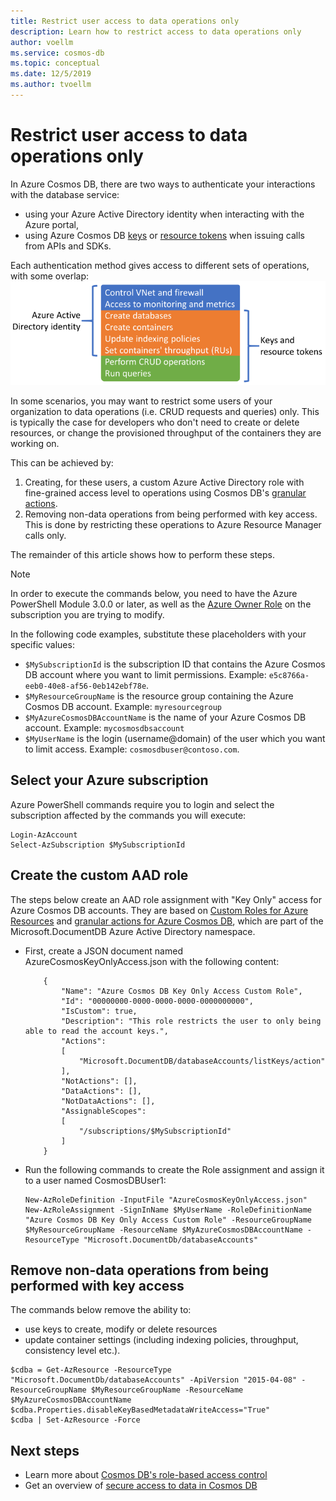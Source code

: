 ```yaml
---
title: Restrict user access to data operations only
description: Learn how to restrict access to data operations only
author: voellm
ms.service: cosmos-db
ms.topic: conceptual
ms.date: 12/5/2019
ms.author: tvoellm
---
```


# Restrict user access to data operations only

In Azure Cosmos DB, there are two ways to authenticate your interactions with the database service:
- using your Azure Active Directory identity when interacting with the Azure portal,
- using Azure Cosmos DB [keys](secure-access-to-data.md#master-keys) or [resource tokens](secure-access-to-data.md#resource-tokens) when issuing calls from APIs and SDKs.

Each authentication method gives access to different sets of operations, with some overlap:
![Split of operations per authentication type](./media/how-to-restrict-user-data/operations.png)

In some scenarios, you may want to restrict some users of your organization to data operations (i.e. CRUD requests and queries) only. This is typically the case for developers who don't need to create or delete resources, or change the provisioned throughput of the containers they are working on.

This can be achieved by:
1. Creating, for these users, a custom Azure Active Directory role with fine-grained access level to operations using Cosmos DB's [granular actions](../role-based-access-control/resource-provider-operations.md#microsoftdocumentdb).
1. Removing non-data operations from being performed with key access. This is done by restricting these operations to Azure Resource Manager calls only.

The remainder of this article shows how to perform these steps.

> [!NOTE]
> In order to execute the commands below, you need to have the Azure PowerShell Module 3.0.0 or later, as well as the [Azure Owner Role](../role-based-access-control/built-in-roles.md#owner) on the subscription you are trying to modify.

In the following code examples, substitute these placeholders with your specific values:
- `$MySubscriptionId` is the subscription ID that contains the Azure Cosmos DB account where you want to limit permissions. Example: `e5c8766a-eeb0-40e8-af56-0eb142ebf78e`.
- `$MyResourceGroupName` is the resource group containing the Azure Cosmos DB account. Example: `myresourcegroup`
- `$MyAzureCosmosDBAccountName` is the name of your Azure Cosmos DB account. Example: `mycosmosdbsaccount`
- `$MyUserName` is the login (username@domain) of the user which you want to limit access. Example: `cosmosdbuser@contoso.com`.

## Select your Azure subscription

Azure PowerShell commands require you to login and select the subscription affected by the commands you will execute:

```azurepowershell
Login-AzAccount
Select-AzSubscription $MySubscriptionId
```

## Create the custom AAD role

The steps below create an AAD role assignment with "Key Only" access for Azure Cosmos DB accounts. They are based on [Custom Roles for Azure Resources](../role-based-access-control/custom-roles.md) and [granular actions for Azure Cosmos DB](../role-based-access-control/resource-provider-operations.md#microsoftdocumentdb), which are part of the Microsoft.DocumentDB Azure Active Directory namespace.

- First, create a JSON document named AzureCosmosKeyOnlyAccess.json with the following content:

    ```
        {
            "Name": "Azure Cosmos DB Key Only Access Custom Role",
            "Id": "00000000-0000-0000-0000-0000000000",
            "IsCustom": true,
            "Description": "This role restricts the user to only being able to read the account keys.",
            "Actions":
            [
                "Microsoft.DocumentDB/databaseAccounts/listKeys/action"
            ],
            "NotActions": [],
            "DataActions": [],
            "NotDataActions": [],
            "AssignableScopes":
            [
                "/subscriptions/$MySubscriptionId"
            ]
        }
    ```

- Run the following commands to create the Role assignment and assign it to a user named CosmosDBUser1:

    ```azurepowershell
    New-AzRoleDefinition -InputFile "AzureCosmosKeyOnlyAccess.json"
    New-AzRoleAssignment -SignInName $MyUserName -RoleDefinitionName "Azure Cosmos DB Key Only Access Custom Role" -ResourceGroupName $MyResourceGroupName -ResourceName $MyAzureCosmosDBAccountName -ResourceType "Microsoft.DocumentDb/databaseAccounts"
    ```

## Remove non-data operations from being performed with key access

The commands below remove the ability to:
- use keys to create, modify or delete resources
- update container settings (including indexing policies, throughput, consistency level etc.).

```azurepowershell
$cdba = Get-AzResource -ResourceType "Microsoft.DocumentDb/databaseAccounts" -ApiVersion "2015-04-08" -ResourceGroupName $MyResourceGroupName -ResourceName $MyAzureCosmosDBAccountName
$cdba.Properties.disableKeyBasedMetadataWriteAccess="True"
$cdba | Set-AzResource -Force
```

## Next steps

- Learn more about [Cosmos DB's role-based access control](role-based-access-control.md)
- Get an overview of [secure access to data in Cosmos DB](secure-access-to-data.md)
